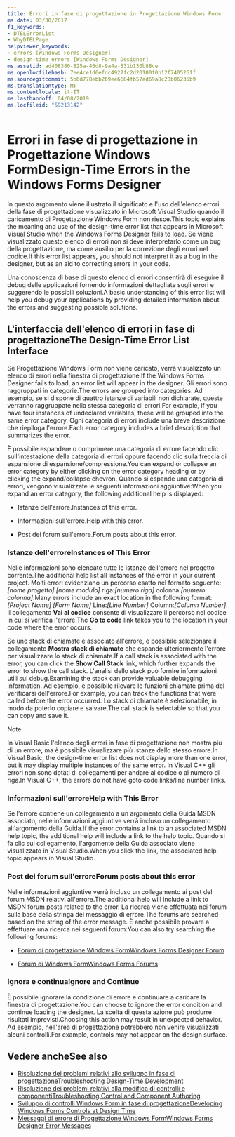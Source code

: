 ```yaml
---
title: Errori in fase di progettazione in Progettazione Windows Form
ms.date: 03/30/2017
f1_keywords:
- DTELErrorList
- WhyDTELPage
helpviewer_keywords:
- errors [Windows Forms Designer]
- design-time errors [Windows Forms Designer]
ms.assetid: ad408380-825a-46d8-9a4a-531b130b88ce
ms.openlocfilehash: 7ee4ce1d6efdc4927fc2d20100f0b12f7405261f
ms.sourcegitcommit: 5b6d778ebb269ee6684fb57ad69a8c28b06235b9
ms.translationtype: MT
ms.contentlocale: it-IT
ms.lasthandoff: 04/08/2019
ms.locfileid: "59213142"
---
```

# <a name="design-time-errors-in-the-windows-forms-designer"></a><span data-ttu-id="9c377-102">Errori in fase di progettazione in Progettazione Windows Form</span><span class="sxs-lookup"><span data-stu-id="9c377-102">Design-Time Errors in the Windows Forms Designer</span></span>
<span data-ttu-id="9c377-103">In questo argomento viene illustrato il significato e l'uso dell'elenco errori della fase di progettazione visualizzato in Microsoft Visual Studio quando il caricamento di Progettazione Windows Form non riesce.</span><span class="sxs-lookup"><span data-stu-id="9c377-103">This topic explains the meaning and use of the design-time error list that appears in Microsoft Visual Studio when the Windows Forms Designer fails to load.</span></span> <span data-ttu-id="9c377-104">Se viene visualizzato questo elenco di errori non si deve interpretarlo come un bug della progettazione, ma come ausilio per la correzione degli errori nel codice.</span><span class="sxs-lookup"><span data-stu-id="9c377-104">If this error list appears, you should not interpret it as a bug in the designer, but as an aid to correcting errors in your code.</span></span>  
  
 <span data-ttu-id="9c377-105">Una conoscenza di base di questo elenco di errori consentirà di eseguire il debug delle applicazioni fornendo informazioni dettagliate sugli errori e suggerendo le possibili soluzioni.</span><span class="sxs-lookup"><span data-stu-id="9c377-105">A basic understanding of this error list will help you debug your applications by providing detailed information about the errors and suggesting possible solutions.</span></span>  
  
## <a name="the-design-time-error-list-interface"></a><span data-ttu-id="9c377-106">L'interfaccia dell'elenco di errori in fase di progettazione</span><span class="sxs-lookup"><span data-stu-id="9c377-106">The Design-Time Error List Interface</span></span>  
 <span data-ttu-id="9c377-107">Se Progettazione Windows Form non viene caricato, verrà visualizzato un elenco di errori nella finestra di progettazione.</span><span class="sxs-lookup"><span data-stu-id="9c377-107">If the Windows Forms Designer fails to load, an error list will appear in the designer.</span></span> <span data-ttu-id="9c377-108">Gli errori sono raggruppati in categorie.</span><span class="sxs-lookup"><span data-stu-id="9c377-108">The errors are grouped into categories.</span></span> <span data-ttu-id="9c377-109">Ad esempio, se si dispone di quattro istanze di variabili non dichiarate, queste verranno raggruppate nella stessa categoria di errori.</span><span class="sxs-lookup"><span data-stu-id="9c377-109">For example, if you have four instances of undeclared variables, these will be grouped into the same error category.</span></span> <span data-ttu-id="9c377-110">Ogni categoria di errori include una breve descrizione che riepiloga l'errore.</span><span class="sxs-lookup"><span data-stu-id="9c377-110">Each error category includes a brief description that summarizes the error.</span></span>  
  
 <span data-ttu-id="9c377-111">È possibile espandere o comprimere una categoria di errore facendo clic sull'intestazione della categoria di errori oppure facendo clic sulla freccia di espansione di espansione/compressione.</span><span class="sxs-lookup"><span data-stu-id="9c377-111">You can expand or collapse an error category by either clicking on the error category heading or by clicking the expand/collapse chevron.</span></span> <span data-ttu-id="9c377-112">Quando si espande una categoria di errori, vengono visualizzate le seguenti informazioni aggiuntive:</span><span class="sxs-lookup"><span data-stu-id="9c377-112">When you expand an error category, the following additional help is displayed:</span></span>  
  
-   <span data-ttu-id="9c377-113">Istanze dell'errore.</span><span class="sxs-lookup"><span data-stu-id="9c377-113">Instances of this error.</span></span>  
  
-   <span data-ttu-id="9c377-114">Informazioni sull'errore.</span><span class="sxs-lookup"><span data-stu-id="9c377-114">Help with this error.</span></span>  
  
-   <span data-ttu-id="9c377-115">Post dei forum sull'errore.</span><span class="sxs-lookup"><span data-stu-id="9c377-115">Forum posts about this error.</span></span>  
  
### <a name="instances-of-this-error"></a><span data-ttu-id="9c377-116">Istanze dell'errore</span><span class="sxs-lookup"><span data-stu-id="9c377-116">Instances of This Error</span></span>  
 <span data-ttu-id="9c377-117">Nelle informazioni sono elencate tutte le istanze dell'errore nel progetto corrente.</span><span class="sxs-lookup"><span data-stu-id="9c377-117">The additional help list all instances of the error in your current project.</span></span> <span data-ttu-id="9c377-118">Molti errori evidenziano un percorso esatto nel formato seguente: *[nome progetto]* *[nome modulo]* riga:*[numero riga]* colonna:*[numero colonna]*.</span><span class="sxs-lookup"><span data-stu-id="9c377-118">Many errors include an exact location in the following format: *[Project Name]* *[Form Name]* Line:*[Line Number]* Column:*[Column Number]*.</span></span> <span data-ttu-id="9c377-119">Il collegamento **Vai al codice** consente di visualizzare il percorso nel codice in cui si verifica l'errore.</span><span class="sxs-lookup"><span data-stu-id="9c377-119">The **Go to code** link takes you to the location in your code where the error occurs.</span></span>  
  
 <span data-ttu-id="9c377-120">Se uno stack di chiamate è associato all'errore, è possibile selezionare il collegamento **Mostra stack di chiamate** che espande ulteriormente l'errore per visualizzare lo stack di chiamate.</span><span class="sxs-lookup"><span data-stu-id="9c377-120">If a call stack is associated with the error, you can click the **Show Call Stack** link, which further expands the error to show the call stack.</span></span> <span data-ttu-id="9c377-121">L'analisi dello stack può fornire informazioni utili sul debug.</span><span class="sxs-lookup"><span data-stu-id="9c377-121">Examining the stack can provide valuable debugging information.</span></span> <span data-ttu-id="9c377-122">Ad esempio, è possibile rilevare le funzioni chiamate prima del verificarsi dell'errore.</span><span class="sxs-lookup"><span data-stu-id="9c377-122">For example, you can track the functions that were called before the error occurred.</span></span> <span data-ttu-id="9c377-123">Lo stack di chiamate è selezionabile, in modo da poterlo copiare e salvare.</span><span class="sxs-lookup"><span data-stu-id="9c377-123">The call stack is selectable so that you can copy and save it.</span></span>  
  
> [!NOTE]
>  <span data-ttu-id="9c377-124">In Visual Basic l'elenco degli errori in fase di progettazione non mostra più di un errore, ma è possibile visualizzare più istanze dello stesso errore.</span><span class="sxs-lookup"><span data-stu-id="9c377-124">In Visual Basic, the design-time error list does not display more than one error, but it may display multiple instances of the same error.</span></span> <span data-ttu-id="9c377-125">In Visual C++ gli errori non sono dotati di collegamenti per andare al codice o al numero di riga.</span><span class="sxs-lookup"><span data-stu-id="9c377-125">In Visual C++, the errors do not have goto code links/line number links.</span></span>  
  
### <a name="help-with-this-error"></a><span data-ttu-id="9c377-126">Informazioni sull'errore</span><span class="sxs-lookup"><span data-stu-id="9c377-126">Help with This Error</span></span>  
 <span data-ttu-id="9c377-127">Se l'errore contiene un collegamento a un argomento della Guida MSDN associato, nelle informazioni aggiuntive verrà incluso un collegamento all'argomento della Guida.</span><span class="sxs-lookup"><span data-stu-id="9c377-127">If the error contains a link to an associated MSDN help topic, the additional help will include a link to the help topic.</span></span> <span data-ttu-id="9c377-128">Quando si fa clic sul collegamento, l'argomento della Guida associato viene visualizzato in Visual Studio.</span><span class="sxs-lookup"><span data-stu-id="9c377-128">When you click the link, the associated help topic appears in Visual Studio.</span></span>  
  
### <a name="forum-posts-about-this-error"></a><span data-ttu-id="9c377-129">Post dei forum sull'errore</span><span class="sxs-lookup"><span data-stu-id="9c377-129">Forum posts about this error</span></span>  
 <span data-ttu-id="9c377-130">Nelle informazioni aggiuntive verrà incluso un collegamento ai post del forum MSDN relativi all'errore.</span><span class="sxs-lookup"><span data-stu-id="9c377-130">The additional help will include a link to MSDN forum posts related to the error.</span></span> <span data-ttu-id="9c377-131">La ricerca viene effettuata nei forum sulla base della stringa del messaggio di errore.</span><span class="sxs-lookup"><span data-stu-id="9c377-131">The forums are searched based on the string of the error message.</span></span> <span data-ttu-id="9c377-132">È anche possibile provare a effettuare una ricerca nei seguenti forum:</span><span class="sxs-lookup"><span data-stu-id="9c377-132">You can also try searching the following forums:</span></span>  
  
-   [<span data-ttu-id="9c377-133">Forum di progettazione Windows Form</span><span class="sxs-lookup"><span data-stu-id="9c377-133">Windows Forms Designer Forum</span></span>](https://go.microsoft.com/fwlink/?LinkId=203524)  
  
-   [<span data-ttu-id="9c377-134">Forum di Windows Form</span><span class="sxs-lookup"><span data-stu-id="9c377-134">Windows Forms Forums</span></span>](https://go.microsoft.com/fwlink/?LinkId=203523)  
  
### <a name="ignore-and-continue"></a><span data-ttu-id="9c377-135">Ignora e continua</span><span class="sxs-lookup"><span data-stu-id="9c377-135">Ignore and Continue</span></span>  
 <span data-ttu-id="9c377-136">È possibile ignorare la condizione di errore e continuare a caricare la finestra di progettazione.</span><span class="sxs-lookup"><span data-stu-id="9c377-136">You can choose to ignore the error condition and continue loading the designer.</span></span> <span data-ttu-id="9c377-137">La scelta di questa azione può produrre risultati imprevisti.</span><span class="sxs-lookup"><span data-stu-id="9c377-137">Choosing this action may result in unexpected behavior.</span></span> <span data-ttu-id="9c377-138">Ad esempio, nell'area di progettazione potrebbero non venire visualizzati alcuni controlli.</span><span class="sxs-lookup"><span data-stu-id="9c377-138">For example, controls may not appear on the design surface.</span></span>  
  
## <a name="see-also"></a><span data-ttu-id="9c377-139">Vedere anche</span><span class="sxs-lookup"><span data-stu-id="9c377-139">See also</span></span>

- [<span data-ttu-id="9c377-140">Risoluzione dei problemi relativi allo sviluppo in fase di progettazione</span><span class="sxs-lookup"><span data-stu-id="9c377-140">Troubleshooting Design-Time Development</span></span>](https://docs.microsoft.com/previous-versions/visualstudio/visual-studio-2013/ms171843(v=vs.120))
- [<span data-ttu-id="9c377-141">Risoluzione dei problemi relativi alla modifica di controlli e componenti</span><span class="sxs-lookup"><span data-stu-id="9c377-141">Troubleshooting Control and Component Authoring</span></span>](troubleshooting-control-and-component-authoring.md)
- [<span data-ttu-id="9c377-142">Sviluppo di controlli Windows Form in fase di progettazione</span><span class="sxs-lookup"><span data-stu-id="9c377-142">Developing Windows Forms Controls at Design Time</span></span>](developing-windows-forms-controls-at-design-time.md)
- [<span data-ttu-id="9c377-143">Messaggi di errore di Progettazione Windows Form</span><span class="sxs-lookup"><span data-stu-id="9c377-143">Windows Forms Designer Error Messages</span></span>](https://docs.microsoft.com/previous-versions/visualstudio/visual-studio-2010/ms233640(v=vs.100))
